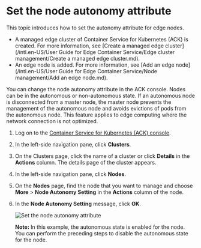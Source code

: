 # Set the node autonomy attribute

This topic introduces how to set the autonomy attribute for edge nodes.

-   A managed edge cluster of Container Service for Kubernetes \(ACK\) is created. For more information, see [Create a managed edge cluster](/intl.en-US/User Guide for Edge Container Service/Edge cluster management/Create a managed edge cluster.md).
-   An edge node is added. For more information, see [Add an edge node](/intl.en-US/User Guide for Edge Container Service/Node management/Add an edge node.md).

You can change the node autonomy attribute in the ACK console. Nodes can be in the autonomous or non-autonomous state. If an autonomous node is disconnected from a master node, the master node prevents the management of the autonomous node and avoids evictions of pods from the autonomous node. This feature applies to edge computing where the network connection is not optimized.

1.  Log on to the [Container Service for Kubernetes \(ACK\) console](https://cs.console.aliyun.com).

2.  In the left-side navigation pane, click **Clusters**.

3.  On the Clusters page, click the name of a cluster or click **Details** in the **Actions** column. The details page of the cluster appears.

4.  In the left-side navigation pane, click **Nodes**.

5.  On the **Nodes** page, find the node that you want to manage and choose **More** \> **Node Autonomy Setting** in the **Actions** column of the node.

6.  In the **Node Autonomy Setting** message, click **OK**.

    ![Set the node autonomy attribute](https://static-aliyun-doc.oss-cn-hangzhou.aliyuncs.com/assets/img/en-US/3735359951/p54051.png)

    **Note:** In this example, the autonomous state is enabled for the node. You can perform the preceding steps to disable the autonomous state for the node.


